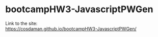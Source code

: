 # bootcampHW3-JavascriptPWGen

Link to the site:  
https://cosdaman.github.io/bootcampHW3-JavascriptPWGen/
